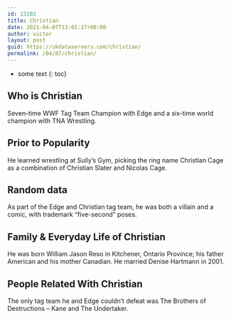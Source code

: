 ```yaml
---
id: 13202
title: Christian
date: 2021-04-07T13:01:17+00:00
author: victor
layout: post
guid: https://ukdataservers.com/christian/
permalink: /04/07/christian/
---
```


* some text
{: toc}


## Who is Christian



Seven-time WWF Tag Team Champion with Edge and a six-time world champion with TNA Wrestling.

                
                
                
## Prior to Popularity



He learned wrestling at Sully&#8217;s Gym, picking the ring name Christian Cage as a combination of Christian Slater and Nicolas Cage.

                
                
                
## Random data



As part of the Edge and Christian tag team, he was both a villain and a comic, with trademark &#8220;five-second&#8221; poses.

                
                
                
## Family & Everyday Life of Christian



He was born William Jason Reso in Kitchener, Ontario Province; his father American and his mother Canadian. He married Denise Hartmann in 2001.

                
                
                
## People Related With Christian



The only tag team he and Edge couldn&#8217;t defeat was The Brothers of Destructions &#8211; Kane and The Undertaker.

                
              
            
          
          
          